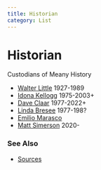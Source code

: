 ```yaml
---
title: Historian
category: List
---
```

# Historian

Custodians of Meany History

* [Walter Little](/Person/Walter-Little) 1927-1989
* [Idona Kellogg](/Person/Idona-Kellogg) 1975-2003+
* [Dave Claar](/Person/Dave-Claar) 1977-2022+
* [Linda Bresee](/Person/Linda-Bresee) 1977-198?
* [Emilio Marasco](/Person/Emilio-Marasco)
* [Matt Simerson](/Person/Matt-Simerson) 2020-

### See Also

* [Sources](/Sources)
